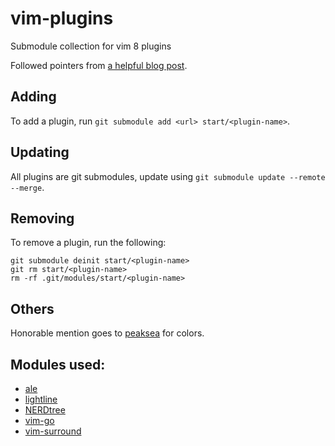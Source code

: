 # vim-plugins
Submodule collection for vim 8 plugins

Followed pointers from [a helpful blog post](https://dvonrohr.com/2016/12/11/vim-package-manager/).

## Adding
To add a plugin, run `git submodule add <url> start/<plugin-name>`.

## Updating
All plugins are git submodules, update using `git submodule update --remote --merge`.

## Removing
To remove a plugin, run the following:
```
git submodule deinit start/<plugin-name>
git rm start/<plugin-name>
rm -rf .git/modules/start/<plugin-name>
```

## Others
Honorable mention goes to [peaksea](https://github.com/vim-scripts/peaksea) for colors.

## Modules used:
- [ale](https://github.com/w0rp/ale)
- [lightline](https://github.com/itchyny/lightline.vim)
- [NERDtree](https://github.com/scrooloose/nerdtree)
- [vim-go](https://github.com/fatih/vim-go)
- [vim-surround](https://github.com/tpope/vim-surround)
